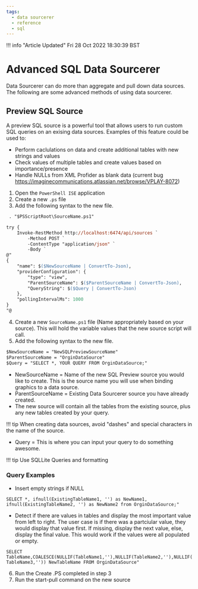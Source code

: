 ```yaml
---
tags:
  - data sourcerer
  - reference
  - sql
---
```

<!--
Title : ref_data_sourcerer_custom_sql_queries
- Created : 2022-10-29
- Updated :
- Author : Matt Campbell
- Written against (version): 4.6
- Sources : TechGuides, Confluence, Learning
- Author Notes :
- Tags : 
-->

!!! info "Article Updated"
    Fri 28 Oct 2022 18:30:39 BST

# Advanced SQL Data Sourcerer 
Data Sourcerer can do more than aggregate and pull down data sources. The following are some advanced methods of using data sourcerer.  

## Preview SQL Source
A preview SQL source is a powerful tool that allows users to run custom SQL queries on an exising data sources. Examples of this feature could be used to:

- Perform caclulations on data and create additional tables with new strings and values
- Check values of multiple tables and create values based on importance/presence
- Handle NULLs from XML Profider as blank data (current bug https://imaginecommunications.atlassian.net/browse/VPLAY-8072)

1. Open the `PowerShell ISE` application
2. Create a new `.ps` file
3. Add the following syntax to the new file.

```ps
 . "$PSScriptRoot\SourceName.ps1"

try {
    Invoke-RestMethod http://localhost:6474/api/sources `
        -Method POST `
        -ContentType "application/json" `
        -Body `
@"
{
    "name": $($NewSourceName | ConvertTo-Json),
    "providerConfiguration": {
        "type": "view",
        "ParentSourceName": $($ParentSourceName | ConvertTo-Json),
        "QueryString": $($Query | ConvertTo-Json)
    },
    "pollingIntervalMs": 1000
}
"@ 

```

4. Create a new `SourceName.ps1` file (Name appropriately based on your source). This will hold the variable values that the new source script will call. 
5. Add the following syntax to the new file.

```ps
$NewSourceName = "NewSQLPreviewSourceName"
$ParentSourceName = "OrginDataSource" 
$Query = "SELECT *, YOUR QUERY FROM OrginDataSource;"
```
- NewSourceName = Name of the new SQL Preview source you would like to create. This is the source name you will use when binding graphics to a data source.
- ParentSourceName = Existing Data Sourcerer source you have already created.
- The new source will contain all the tables from the existing source, plus any new tables created by your query.

!!! tip
    When creating data sources, avoid "dashes" and special characters in the name of the source.

- Query = This is where you can input your query to do something awesome.

!!! tip
    Use SQLLite Queries and formatting

### Query Examples

- Insert empty strings if NULL

`SELECT *, ifnull(ExistingTableName1, '') as NewName1, ifnull(ExistingTableName2, '') as NewName2 from OrginDataSource;" `

- Detect if there are values in tables and display the most important value from left to right. The user case is if there was a partciular value, they would display that value first. If missing, display the next value, else, display the final value. This would work if the values were all populated or empty.

`SELECT TableName,COALESCE(NULLIF(TableName1,''),NULLIF(TableName2,''),NULLIF(TableName3,'')) NewTableName FROM OrginDataSource"`

6. Run the Create .PS completed in step 3
7. Run the start-pull command on the new source
